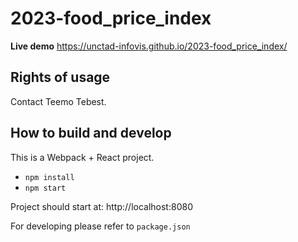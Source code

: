 # 2023-food_price_index

**Live demo** https://unctad-infovis.github.io/2023-food_price_index/

## Rights of usage

Contact Teemo Tebest.

## How to build and develop

This is a Webpack + React project.

* `npm install`
* `npm start`

Project should start at: http://localhost:8080

For developing please refer to `package.json`